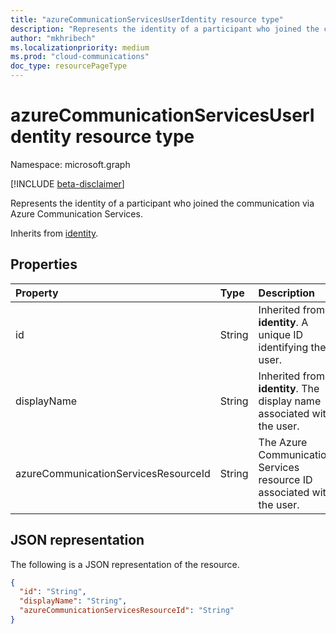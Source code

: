 ```yaml
--- 
title: "azureCommunicationServicesUserIdentity resource type"
description: "Represents the identity of a participant who joined the communication via Azure Communication Services."
author: "mkhribech"
ms.localizationpriority: medium
ms.prod: "cloud-communications"
doc_type: resourcePageType
---
```


# azureCommunicationServicesUserIdentity resource type

Namespace: microsoft.graph

[!INCLUDE [beta-disclaimer](../../includes/beta-disclaimer.md)]

Represents the identity of a participant who joined the communication via Azure Communication Services.

Inherits from [identity](identity.md).

## Properties

| Property                       | Type                        | Description                                                                                                                                       |
| :----------------------------- | :---------------------------| :-------------------------------------------------------------------------------------------------------------------------------------------------|
| id | String | Inherited from **identity**. A unique ID identifying the user. |
| displayName | String | Inherited from **identity**. The display name associated with the user. |
| azureCommunicationServicesResourceId | String |  The Azure Communication Services resource ID associated with the user. |

## JSON representation

The following is a JSON representation of the resource.

<!-- {
  "blockType": "resource",
  "@odata.type": "microsoft.graph.azureCommunicationServicesUserIdentity",
  "optionalProperties": [
    "displayName",
    "azureCommunicationServicesResourceId"
  ],
} -->
```json
{
  "id": "String",
  "displayName": "String",
  "azureCommunicationServicesResourceId": "String"
}
```

